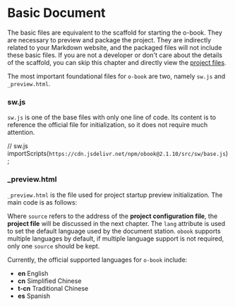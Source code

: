 # Basic Document

The basic files are equivalent to the scaffold for starting the o-book. They are necessary to preview and package the project. They are indirectly related to your Markdown website, and the packaged files will not include these basic files. If you are not a developer or don't care about the details of the scaffold, you can skip this chapter and directly view the [project files](./project-docs.md).

The most important foundational files for `o-book` are two, namely `sw.js` and `_preview.html`.

### sw.js

`sw.js` is one of the base files with only one line of code. Its content is to reference the official file for initialization, so it does not require much attention.

// sw.js
importScripts(`https://cdn.jsdelivr.net/npm/obook@2.1.10/src/sw/base.js`);

### _preview.html

`_preview.html` is the file used for project startup preview initialization. The main code is as follows:

<!-- The book-tool component is loaded using l-m -->
<l-m src="https://cdn.jsdelivr.net/npm/obook@2.1.0/src/book-tool.html"></l-m>
<!-- The sw attribute is used to reference the sw.js file mentioned above. If the sw.js file is renamed, it needs to be replaced here as well -->
<book-tool sw="./sw.js">
    <!-- References your project configuration file -->
    <source src="./en/config.json" lang="en" />
    <source src="./cn/config.json" lang="cn" />
</book-tool>

Where `source` refers to the address of the **project configuration file**, the **project file** will be discussed in the next chapter. The `lang` attribute is used to set the default language used by the document station. `obook` supports multiple languages by default, if multiple language support is not required, only one `source` should be kept.

Currently, the official supported languages for `o-book` include:

- **en** English
- **cn** Simplified Chinese
- **t-cn** Traditional Chinese
- **es** Spanish

